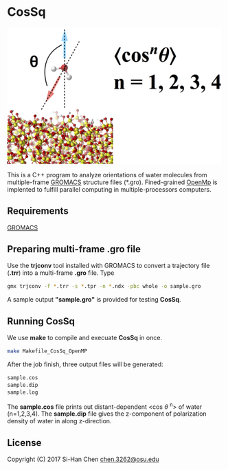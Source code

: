 # CosSq

<img src ="https://github.com/chen3262/CosSq/blob/master/pic.png" width="500">

This is a C++ program to analyze orientations of water molecules from multiple-frame [GROMACS](http://www.gromacs.org/) structure files (*.gro). Fined-grained [OpenMp](http://www.openmp.org) is implented to fulfill parallel computing in multiple-processors computers.

## Requirements
[GROMACS](http://www.gromacs.org/)

## Preparing multi-frame .gro file

Use the **trjconv** tool installed with GROMACS to convert a trajectory file (**.trr**) into a multi-frame **.gro** file. Type

```bash
gmx trjconv -f *.trr -s *.tpr -n *.ndx -pbc whole -o sample.gro
```

A sample output **"sample.gro"** is provided for testing **CosSq**.

## Running CosSq

We use **make** to compile and execuate **CosSq** in once. 

```bash
make Makefile_CosSq_OpenMP
```

After the job finish, three output files will be generated:

```bash
sample.cos
sample.dip
sample.log
```

The **sample.cos** file prints out distant-dependent <cos $\theta$ <sup>n</sup>> of water (n=1,2,3,4). The **sample.dip** file gives the z-component of polarization density of water in along z-direction.

## License

Copyright (C) 2017 Si-Han Chen chen.3262@osu.edu
